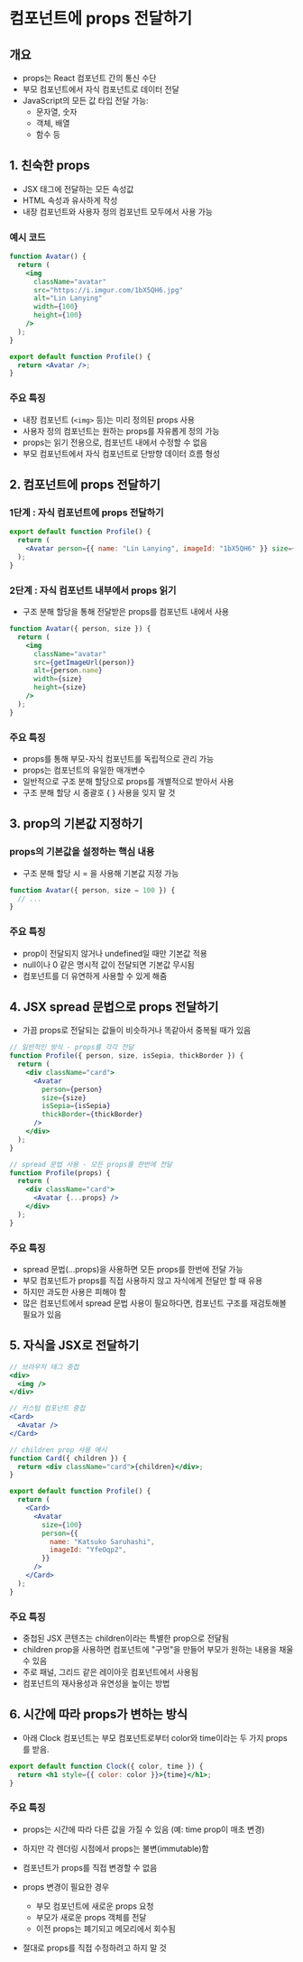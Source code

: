 # 컴포넌트에 props 전달하기

## 개요

- props는 React 컴포넌트 간의 통신 수단
- 부모 컴포넌트에서 자식 컴포넌트로 데이터 전달
- JavaScript의 모든 값 타입 전달 가능:
  - 문자열, 숫자
  - 객체, 배열
  - 함수 등

## 1. 친숙한 props

- JSX 태그에 전달하는 모든 속성값
- HTML 속성과 유사하게 작성
- 내장 컴포넌트와 사용자 정의 컴포넌트 모두에서 사용 가능

### 예시 코드

```jsx
function Avatar() {
  return (
    <img
      className="avatar"
      src="https://i.imgur.com/1bX5QH6.jpg"
      alt="Lin Lanying"
      width={100}
      height={100}
    />
  );
}

export default function Profile() {
  return <Avatar />;
}
```

### 주요 특징

- 내장 컴포넌트 (`<img>` 등)는 미리 정의된 props 사용
- 사용자 정의 컴포넌트는 원하는 props를 자유롭게 정의 가능
- props는 읽기 전용으로, 컴포넌트 내에서 수정할 수 없음
- 부모 컴포넌트에서 자식 컴포넌트로 단방향 데이터 흐름 형성

## 2. 컴포넌트에 props 전달하기

### 1단계 : 자식 컴포넌트에 props 전달하기

```jsx
export default function Profile() {
  return (
    <Avatar person={{ name: "Lin Lanying", imageId: "1bX5QH6" }} size={100} />
  );
}
```

### 2단계 : 자식 컴포넌트 내부에서 props 읽기

- 구조 분해 할당을 통해 전달받은 props를 컴포넌트 내에서 사용

```jsx
function Avatar({ person, size }) {
  return (
    <img
      className="avatar"
      src={getImageUrl(person)}
      alt={person.name}
      width={size}
      height={size}
    />
  );
}
```

### 주요 특징

- props를 통해 부모-자식 컴포넌트를 독립적으로 관리 가능
- props는 컴포넌트의 유일한 매개변수
- 일반적으로 구조 분해 할당으로 props를 개별적으로 받아서 사용
- 구조 분해 할당 시 중괄호 { } 사용을 잊지 말 것

## 3. prop의 기본값 지정하기

### props의 기본값을 설정하는 핵심 내용

- 구조 분해 할당 시 = 을 사용해 기본값 지정 가능

```jsx
function Avatar({ person, size = 100 }) {
  // ...
}
```

### 주요 특징

- prop이 전달되지 않거나 undefined일 때만 기본값 적용
- null이나 0 같은 명시적 값이 전달되면 기본값 무시됨
- 컴포넌트를 더 유연하게 사용할 수 있게 해줌

## 4. JSX spread 문법으로 props 전달하기

- 가끔 props로 전달되는 값들이 비슷하거나 똑같아서 중복될 때가 있음

```jsx
// 일반적인 방식 - props를 각각 전달
function Profile({ person, size, isSepia, thickBorder }) {
  return (
    <div className="card">
      <Avatar
        person={person}
        size={size}
        isSepia={isSepia}
        thickBorder={thickBorder}
      />
    </div>
  );
}

// spread 문법 사용 - 모든 props를 한번에 전달
function Profile(props) {
  return (
    <div className="card">
      <Avatar {...props} />
    </div>
  );
}
```

### 주요 특징

- spread 문법(...props)을 사용하면 모든 props를 한번에 전달 가능
- 부모 컴포넌트가 props를 직접 사용하지 않고 자식에게 전달만 할 때 유용
- 하지만 과도한 사용은 피해야 함
- 많은 컴포넌트에서 spread 문법 사용이 필요하다면, 컴포넌트 구조를 재검토해볼 필요가 있음

## 5. 자식을 JSX로 전달하기

```jsx
// 브라우저 태그 중첩
<div>
  <img />
</div>

// 커스텀 컴포넌트 중첩
<Card>
  <Avatar />
</Card>

// children prop 사용 예시
function Card({ children }) {
  return <div className="card">{children}</div>;
}

export default function Profile() {
  return (
    <Card>
      <Avatar
        size={100}
        person={{
          name: "Katsuko Saruhashi",
          imageId: "YfeOqp2",
        }}
      />
    </Card>
  );
}
```

### 주요 특징

- 중첩된 JSX 콘텐츠는 children이라는 특별한 prop으로 전달됨
- children prop을 사용하면 컴포넌트에 "구멍"을 만들어 부모가 원하는 내용을 채울 수 있음
- 주로 패널, 그리드 같은 레이아웃 컴포넌트에서 사용됨
- 컴포넌트의 재사용성과 유연성을 높이는 방법

## 6. 시간에 따라 props가 변하는 방식

- 아래 Clock 컴포넌트는 부모 컴포넌트로부터 color와 time이라는 두 가지 props를 받음.

```jsx
export default function Clock({ color, time }) {
  return <h1 style={{ color: color }}>{time}</h1>;
}
```

### 주요 특징

- props는 시간에 따라 다른 값을 가질 수 있음 (예: time prop이 매초 변경)
- 하지만 각 렌더링 시점에서 props는 불변(immutable)함
- 컴포넌트가 props를 직접 변경할 수 없음

- props 변경이 필요한 경우

  - 부모 컴포넌트에 새로운 props 요청
  - 부모가 새로운 props 객체를 전달
  - 이전 props는 폐기되고 메모리에서 회수됨

- 절대로 props를 직접 수정하려고 하지 말 것
